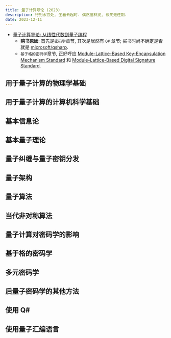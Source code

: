 ```yaml
---
title: 量子计算导论 (2023)
description: 行到水穷处, 坐看云起时. 偶然值林叟, 谈笑无还期.
date: 2023-12-11
---
```


- [量子计算导论: 从线性代数到量子编程](https://book.douban.com/subject/36329438/)
  - __购书原因__: 首先是`密码学`章节, 其次是居然有 `Q#` 章节;
    买书时尚不确定是否就是
    [microsoft/qsharp](https://github.com/microsoft/qsharp).
  - `基于格的密码学`章节, 正好呼应
    [Module-Lattice-Based Key-Encapsulation Mechanism Standard](https://csrc.nist.gov/pubs/fips/203/ipd)
    和
    [Module-Lattice-Based Digital Signature Standard](https://csrc.nist.gov/pubs/fips/204/ipd).

## 用于量子计算的物理学基础

## 用于量子计算的计算机科学基础

## 基本信息论

## 基本量子理论

## 量子纠缠与量子密钥分发

## 量子架构

## 量子算法

## 当代非对称算法

## 量子计算对密码学的影响

## 基于格的密码学

## 多元密码学

## 后量子密码学的其他方法

## 使用 Q#

## 使用量子汇编语言
